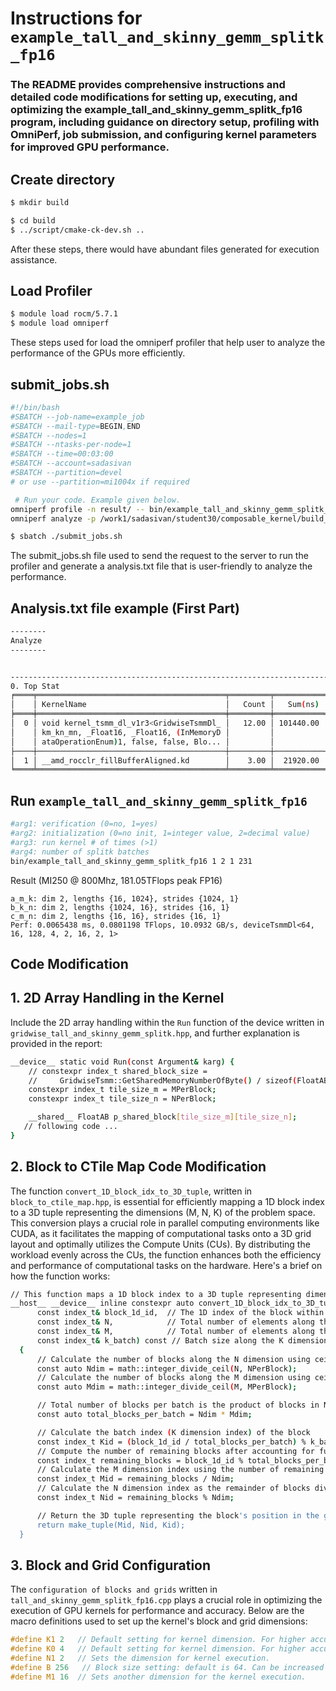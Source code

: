 # Instructions for ```example_tall_and_skinny_gemm_splitk_fp16```
### The README provides comprehensive instructions and detailed code modifications for setting up, executing, and optimizing the example_tall_and_skinny_gemm_splitk_fp16 program, including guidance on directory setup, profiling with OmniPerf, job submission, and configuring kernel parameters for improved GPU performance.

## Create directory
```bash
$ mkdir build
```
```bash
$ cd build
$ ../script/cmake-ck-dev.sh ..
```
After these steps, there would have abundant files generated for execution assistance.

## Load Profiler
```bash
$ module load rocm/5.7.1
$ module load omniperf
```
These steps used for load the omniperf profiler that help user to analyze the performance of the GPUs more efficiently.

## submit_jobs.sh
```bash
#!/bin/bash
#SBATCH --job-name=example_job
#SBATCH --mail-type=BEGIN,END
#SBATCH --nodes=1
#SBATCH --ntasks-per-node=1
#SBATCH --time=00:03:00
#SBATCH --account=sadasivan
#SBATCH --partition=devel
# or use --partition=mi1004x if required

 # Run your code. Example given below.
omniperf profile -n result/ -- bin/example_tall_and_skinny_gemm_splitk_fp16 1 2 1 231
omniperf analyze -p /work1/sadasivan/student30/composable_kernel/build_new/workloads/result/mi100 &>analysis.txt
```
```bash
$ sbatch ./submit_jobs.sh
```
The submit_jobs.sh file used to send the request to the server to run the profiler and generate a analysis.txt file that is user-friendly to analyze the performance.

## Analysis.txt file example (First Part)
```bash
--------
Analyze
--------


--------------------------------------------------------------------------------
0. Top Stat
╒════╤══════════════════════════════════════════╤═════════╤═══════════╤════════════╤══════════════╤═══════╕
│    │ KernelName                               │   Count │   Sum(ns) │   Mean(ns) │   Median(ns) │   Pct │
╞════╪══════════════════════════════════════════╪═════════╪═══════════╪════════════╪══════════════╪═══════╡
│  0 │ void kernel_tsmm_dl_v1r3<GridwiseTsmmDl_ │   12.00 │ 101440.00 │    8453.33 │      6720.00 │ 82.23 │
│    │ km_kn_mn, _Float16, _Float16, (InMemoryD │         │           │            │              │       │
│    │ ataOperationEnum)1, false, false, Blo... │         │           │            │              │       │
├────┼──────────────────────────────────────────┼─────────┼───────────┼────────────┼──────────────┼───────┤
│  1 │ __amd_rocclr_fillBufferAligned.kd        │    3.00 │  21920.00 │    7306.67 │      7200.00 │ 17.77 │
╘════╧══════════════════════════════════════════╧═════════╧═══════════╧════════════╧══════════════╧═══════╛
```

## Run ```example_tall_and_skinny_gemm_splitk_fp16```
```bash
#arg1: verification (0=no, 1=yes)
#arg2: initialization (0=no init, 1=integer value, 2=decimal value)
#arg3: run kernel # of times (>1)
#arg4: number of splitk batches
bin/example_tall_and_skinny_gemm_splitk_fp16 1 2 1 231

```

Result (MI250 @ 800Mhz, 181.05TFlops peak FP16)
```
a_m_k: dim 2, lengths {16, 1024}, strides {1024, 1}
b_k_n: dim 2, lengths {1024, 16}, strides {16, 1}
c_m_n: dim 2, lengths {16, 16}, strides {16, 1}
Perf: 0.0065438 ms, 0.0801198 TFlops, 10.0932 GB/s, deviceTsmmDl<64, 16, 128, 4, 2, 16, 2, 1>
```
## Code Modification
## 1. 2D Array Handling in the Kernel
Include the 2D array handling within the `Run` function of the device written in `gridwise_tall_and_skinny_gemm_splitk.hpp`, 
and further explanation is provided in the report: 
```bash
__device__ static void Run(const Argument& karg) {
    // constexpr index_t shared_block_size =
    //     GridwiseTsmm::GetSharedMemoryNumberOfByte() / sizeof(FloatAB);
    constexpr index_t tile_size_m = MPerBlock;
    constexpr index_t tile_size_n = NPerBlock;

    __shared__ FloatAB p_shared_block[tile_size_m][tile_size_n];
   // following code ...
}
```
## 2. Block to CTile Map Code Modification
The function `convert_1D_block_idx_to_3D_tuple`, written in `block_to_ctile_map.hpp`, is essential for efficiently mapping a 1D block index to a 3D tuple representing the dimensions (M, N, K) of the problem space. This conversion plays a crucial role in parallel computing environments like CUDA, as it facilitates the mapping of computational tasks onto a 3D grid layout and optimally utilizes the Compute Units (CUs). By distributing the workload evenly across the CUs, the function enhances both the efficiency and performance of computational tasks on the hardware. Here's a brief on how the function works: 

```bash
// This function maps a 1D block index to a 3D tuple representing dimensions (M, N, K) in a grid.
__host__ __device__ inline constexpr auto convert_1D_block_idx_to_3D_tuple(
      const index_t& block_1d_id,  // The 1D index of the block within the batch
      const index_t& N,            // Total number of elements along the N dimension
      const index_t& M,            // Total number of elements along the M dimension
      const index_t& k_batch) const // Batch size along the K dimension
  {
      // Calculate the number of blocks along the N dimension using ceiling division
      const auto Ndim = math::integer_divide_ceil(N, NPerBlock);
      // Calculate the number of blocks along the M dimension using ceiling division
      const auto Mdim = math::integer_divide_ceil(M, MPerBlock);

      // Total number of blocks per batch is the product of blocks in N and M dimensions
      const auto total_blocks_per_batch = Ndim * Mdim;

      // Calculate the batch index (K dimension index) of the block
      const index_t Kid = (block_1d_id / total_blocks_per_batch) % k_batch;
      // Compute the number of remaining blocks after accounting for full batches
      const index_t remaining_blocks = block_1d_id % total_blocks_per_batch; 
      // Calculate the M dimension index using the number of remaining blocks divided by N dimension blocks
      const index_t Mid = remaining_blocks / Ndim;
      // Calculate the N dimension index as the remainder of blocks divided by N dimension
      const index_t Nid = remaining_blocks % Ndim;

      // Return the 3D tuple representing the block's position in the grid (Mid, Nid, Kid)
      return make_tuple(Mid, Nid, Kid);
  }

```
## 3. Block and Grid Configuration

The `configuration of blocks and grids` written in `tall_and_skinny_gemm_splitk_fp16.cpp` plays a crucial role in optimizing the execution of GPU kernels for performance and accuracy. Below are the macro definitions used to set up the kernel's block and grid dimensions:

```cpp
#define K1 2   // Default setting for kernel dimension. For higher accuracy, set to 4.
#define K0 4   // Default setting for kernel dimension. For higher accuracy, set to 8.
#define N1 2   // Sets the dimension for kernel execution.
#define B 256   // Block size setting: default is 64. Can be increased to 256 for different performance characteristics.
#define M1 16  // Sets another dimension for the kernel execution.
